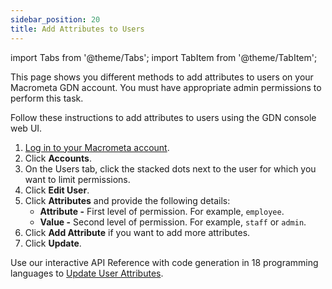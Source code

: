 ```yaml
---
sidebar_position: 20
title: Add Attributes to Users
---
```


import Tabs from '@theme/Tabs';
import TabItem from '@theme/TabItem';

This page shows you different methods to add attributes to users on your Macrometa GDN account. You must have appropriate admin permissions to perform this task.

<Tabs groupId="operating-systems">
<TabItem value="console" label="Web Console">

Follow these instructions to add attributes to users using the GDN console web UI.

1. [Log in to your Macrometa account](https://auth-play.macrometa.io/).
2. Click **Accounts**.
3. On the Users tab, click the stacked dots next to the user for which you want to limit permissions.
4. Click **Edit User**.
5. Click **Attributes** and provide the following details:
    - **Attribute -** First level of permission. For example, `employee`.
    - **Value -** Second level of permission. For example, `staff` or `admin`.
6. Click **Add Attribute** if you want to add more attributes.
7. Click **Update**.

</TabItem>
<TabItem value="api" label="REST API">

Use our interactive API Reference with code generation in 18 programming languages to [Update User Attributes](https://www.macrometa.com/docs/api#/operations/CreateTheAttributesForUser).

</TabItem>
</Tabs>
